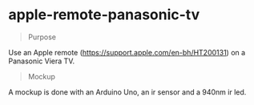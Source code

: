 # apple-remote-panasonic-tv

> Purpose

Use an Apple remote (https://support.apple.com/en-bh/HT200131) on a Panasonic Viera TV.

> Mockup

A mockup is done with an Arduino Uno, an ir sensor and a 940nm ir led.
